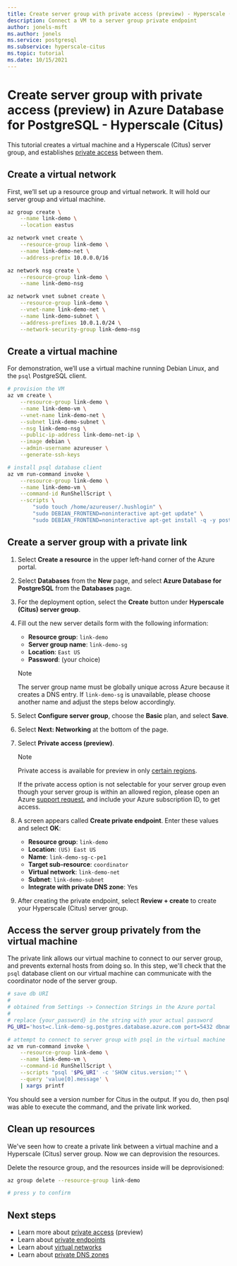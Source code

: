 ```yaml
---
title: Create server group with private access (preview) - Hyperscale (Citus) - Azure Database for PostgreSQL
description: Connect a VM to a server group private endpoint
author: jonels-msft
ms.author: jonels
ms.service: postgresql
ms.subservice: hyperscale-citus
ms.topic: tutorial
ms.date: 10/15/2021
---
```


# Create server group with private access (preview) in Azure Database for PostgreSQL - Hyperscale (Citus)

This tutorial creates a virtual machine and a Hyperscale (Citus) server group,
and establishes [private access](concepts-private-access.md) between
them.

## Create a virtual network

First, we’ll set up a resource group and virtual network. It will hold our
server group and virtual machine.

```sh
az group create \
	--name link-demo \
	--location eastus

az network vnet create \
	--resource-group link-demo \
	--name link-demo-net \
	--address-prefix 10.0.0.0/16

az network nsg create \
	--resource-group link-demo \
	--name link-demo-nsg

az network vnet subnet create \
	--resource-group link-demo \
	--vnet-name link-demo-net \
	--name link-demo-subnet \
	--address-prefixes 10.0.1.0/24 \
	--network-security-group link-demo-nsg
```

## Create a virtual machine

For demonstration, we’ll use a virtual machine running Debian Linux, and the
`psql` PostgreSQL client.

```sh
# provision the VM
az vm create \
	--resource-group link-demo \
	--name link-demo-vm \
	--vnet-name link-demo-net \
	--subnet link-demo-subnet \
	--nsg link-demo-nsg \
	--public-ip-address link-demo-net-ip \
	--image debian \
	--admin-username azureuser \
	--generate-ssh-keys

# install psql database client
az vm run-command invoke \
	--resource-group link-demo \
	--name link-demo-vm \
	--command-id RunShellScript \
	--scripts \
		"sudo touch /home/azureuser/.hushlogin" \
		"sudo DEBIAN_FRONTEND=noninteractive apt-get update" \
		"sudo DEBIAN_FRONTEND=noninteractive apt-get install -q -y postgresql-client"
```

## Create a server group with a private link

1. Select **Create a resource** in the upper left-hand corner of the Azure portal.

2. Select **Databases** from the **New** page, and select **Azure Database for
   PostgreSQL** from the **Databases** page.

3. For the deployment option, select the **Create** button under **Hyperscale
   (Citus) server group**.

4. Fill out the new server details form with the following information:

	- **Resource group**: `link-demo`
	- **Server group name**: `link-demo-sg`
	- **Location**: `East US`
	- **Password**: (your choice)

	> [!NOTE]
	>
	> The server group name must be globally unique across Azure because it
	> creates a DNS entry. If `link-demo-sg` is unavailable, please choose
	> another name and adjust the steps below accordingly.

5. Select **Configure server group**, choose the **Basic** plan, and select
   **Save**.

6. Select **Next: Networking** at the bottom of the page.

7. Select **Private access (preview)**.

	> [!NOTE]
	>
	> Private access is available for preview in only [certain
	> regions](concepts-limits.md#regions).
	>
	> If the private access option is not selectable for your server group
	> even though your server group is within an allowed region,
	> please open an Azure [support
	> request](https://portal.azure.com/#blade/Microsoft_Azure_Support/HelpAndSupportBlade/newsupportrequest),
	> and include your Azure subscription ID, to get access.

8. A screen appears called **Create private endpoint**. Enter these values and
   select **OK**:

	- **Resource group**: `link-demo`
	- **Location**: `(US) East US`
	- **Name**: `link-demo-sg-c-pe1`
	- **Target sub-resource**: `coordinator`
	- **Virtual network**: `link-demo-net`
	- **Subnet**: `link-demo-subnet`
	- **Integrate with private DNS zone**: Yes

9. After creating the private endpoint, select **Review + create** to create
   your Hyperscale (Citus) server group.

## Access the server group privately from the virtual machine

The private link allows our virtual machine to connect to our server group,
and prevents external hosts from doing so. In this step, we'll check that
the `psql` database client on our virtual machine can communicate with the
coordinator node of the server group.

```sh
# save db URI
#
# obtained from Settings -> Connection Strings in the Azure portal
#
# replace {your_password} in the string with your actual password
PG_URI='host=c.link-demo-sg.postgres.database.azure.com port=5432 dbname=citus user=citus password={your_password} sslmode=require'

# attempt to connect to server group with psql in the virtual machine
az vm run-command invoke \
	--resource-group link-demo \
	--name link-demo-vm \
	--command-id RunShellScript \
	--scripts "psql '$PG_URI' -c 'SHOW citus.version;'" \
	--query 'value[0].message' \
	| xargs printf
```

You should see a version number for Citus in the output. If you do, then psql
was able to execute the command, and the private link worked.

## Clean up resources

We've seen how to create a private link between a virtual machine and a
Hyperscale (Citus) server group. Now we can deprovision the resources.

Delete the resource group, and the resources inside will be deprovisioned:

```sh
az group delete --resource-group link-demo

# press y to confirm
```

## Next steps

* Learn more about [private access](concepts-private-access.md)
  (preview)
* Learn about [private
  endpoints](../../private-link/private-endpoint-overview.md)
* Learn about [virtual
  networks](../../virtual-network/concepts-and-best-practices.md)
* Learn about [private DNS zones](../../dns/private-dns-overview.md)
